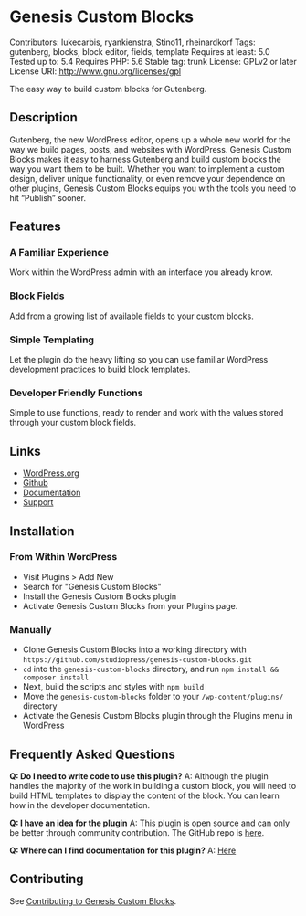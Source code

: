 # Genesis Custom Blocks #

Contributors: lukecarbis, ryankienstra, Stino11, rheinardkorf
Tags: gutenberg, blocks, block editor, fields, template
Requires at least: 5.0
Tested up to: 5.4
Requires PHP: 5.6
Stable tag: trunk
License: GPLv2 or later
License URI: http://www.gnu.org/licenses/gpl

The easy way to build custom blocks for Gutenberg.

## Description ##

Gutenberg, the new WordPress editor, opens up a whole new world for the way we build pages, posts, and websites with WordPress. Genesis Custom Blocks makes it easy to harness Gutenberg and build custom blocks the way you want them to be built. Whether you want to implement a custom design, deliver unique functionality, or even remove your dependence on other plugins, Genesis Custom Blocks equips you with the tools you need to hit “Publish” sooner.

## Features ##

### A Familiar Experience ###
Work within the WordPress admin with an interface you already know.

### Block Fields ###
Add from a growing list of available fields to your custom blocks.

### Simple Templating ###
Let the plugin do the heavy lifting so you can use familiar WordPress development practices to build block templates.

### Developer Friendly Functions ###
Simple to use functions, ready to render and work with the values stored through your custom block fields.

## Links ##
* [WordPress.org](https://wordpress.org/plugins/genesis-custom-blocks)
* [Github](https://github.com/studiopress/genesis-custom-blocks)
* [Documentation](https://getblocklab.com/docs)
* [Support](https://wordpress.org/support/plugin/genesis-custom-blocks)

## Installation ##
### From Within WordPress ###
* Visit Plugins > Add New
* Search for "Genesis Custom Blocks"
* Install the Genesis Custom Blocks plugin
* Activate Genesis Custom Blocks from your Plugins page.

### Manually ###
* Clone Genesis Custom Blocks into a working directory with `https://github.com/studiopress/genesis-custom-blocks.git`
* `cd` into the `genesis-custom-blocks` directory, and run `npm install && composer install`
* Next, build the scripts and styles with `npm build`
* Move the `genesis-custom-blocks` folder to your `/wp-content/plugins/` directory
* Activate the Genesis Custom Blocks plugin through the Plugins menu in WordPress

## Frequently Asked Questions ###
**Q: Do I need to write code to use this plugin?**
A: Although the plugin handles the majority of the work in building a custom block, you will need to build HTML templates to display the content of the block. You can learn how in the developer documentation.

**Q: I have an idea for the plugin**
A: This plugin is open source and can only be better through community contribution. The GitHub repo is [here](https://github.com/studiopress/genesis-custom-blocks).

**Q: Where can I find documentation for this plugin?**
A: [Here](https://getblocklab.com/docs/)

## Contributing ##

See [Contributing to Genesis Custom Blocks](https://github.com/studiopress/genesis-custom-blocks/blob/develop/CONTRIBUTING.md).
